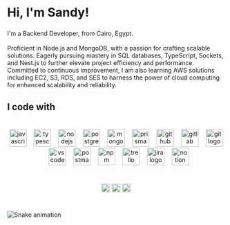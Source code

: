<br clear="both">

<h1 align="left">Hi, I'm Sandy!</h1>

###

<p align="left">I'm a Backend Developer, from Cairo, Egypt.<br><br>Proficient in Node.js and MongoDB, with a passion for crafting scalable solutions. Eagerly pursuing mastery in SQL databases, TypeScript, Sockets, and Nest.js to further elevate project efficiency and performance. Committed to continuous improvement, I am also learning AWS solutions including EC2, S3, RDS, and SES to harness the power of cloud computing for enhanced scalability and reliability.</p>

###

<h2 align="left">I code with</h2>

###

<br clear="both">

<div align="center">
  <img src="https://skillicons.dev/icons?i=js" height="40" alt="javascript logo"  />
  <img width="9" />
  <img src="https://skillicons.dev/icons?i=ts" height="40" alt="typescript logo"  />
  <img width="9" />
  <img src="https://skillicons.dev/icons?i=nodejs" height="40" alt="nodejs logo"  />
  <img width="9" />
  <img src="https://skillicons.dev/icons?i=postgres" height="40" alt="postgresql logo"  />
  <img width="9" />
  <img src="https://skillicons.dev/icons?i=mongodb" height="40" alt="mongodb logo"  />
  <img width="9" />
  <img src="https://cdn.simpleicons.org/prisma/2D3748" height="40" alt="prisma logo"  />
  <img width="9" />
  <img src="https://skillicons.dev/icons?i=github" height="40" alt="github logo"  />
  <img width="9" />
  <img src="https://skillicons.dev/icons?i=gitlab" height="40" alt="gitlab logo"  />
  <img width="9" />
  <img src="https://cdn.simpleicons.org/git/F05032" height="40" alt="git logo"  />
  <img width="9" />
  <img src="https://skillicons.dev/icons?i=vscode" height="40" alt="vscode logo"  />
  <img width="9" />
  <img src="https://cdn.simpleicons.org/postman/FF6C37" height="40" alt="postman logo"  />
  <img width="9" />
  <img src="https://cdn.simpleicons.org/npm/CB3837" height="40" alt="npm logo"  />
  <img width="9" />
  <img src="https://cdn.simpleicons.org/trello/0052CC" height="40" alt="trello logo"  />
  <img width="9" />
  <img src="https://cdn.jsdelivr.net/gh/devicons/devicon/icons/jira/jira-original.svg" height="40" alt="jira logo"  />
  <img width="9" />
  <img src="https://skillicons.dev/icons?i=notion" height="40" alt="notion logo"  />
</div>

###

<br clear="both">

<div align="center">
  <img src="https://img.shields.io/static/v1?message=Gmail&logo=gmail&label=&color=D14836&logoColor=white&labelColor=&style=flat" height="20" alt="gmail logo"  />
  <img src="https://img.shields.io/static/v1?message=LinkedIn&logo=linkedin&label=&color=0077B5&logoColor=white&labelColor=&style=flat" height="20" alt="linkedin logo"  />
  <img src="https://img.shields.io/static/v1?message=Discord&logo=discord&label=&color=7289DA&logoColor=white&labelColor=&style=flat" height="20" alt="discord logo"  />
</div>

###

<br clear="both">

<img src="https://raw.githubusercontent.com/Sandy/Sandy/output/snake.svg" alt="Snake animation" />

###

<!---
- 👀 I’m interested in ...
- 🌱 I’m currently learning ...
- 💞️ I’m looking to collaborate on ...
- 📫 How to reach me ...
- 😄 Pronouns: ...
- ⚡ Fun fact: ...
--->

<!---
Sandy-Thabet/Sandy-Thabet is a ✨ special ✨ repository because its `README.md` (this file) appears on your GitHub profile.
You can click the Preview link to take a look at your changes.
--->
